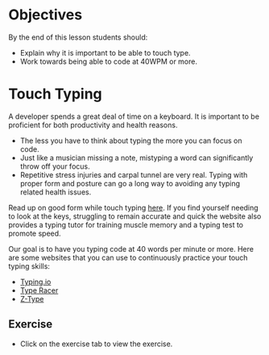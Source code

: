 # Objectives

By the end of this lesson students should:

- Explain why it is important to be able to touch type.
- Work towards being able to code at 40WPM or more.

# Touch Typing

A developer spends a great deal of time on a keyboard. It is important to be proficient for both productivity and health reasons.

- The less you have to think about typing the more you can focus on code.
- Just like a musician missing a note, mistyping a word can significantly throw off your focus.
- Repetitive stress injuries and carpal tunnel are very real. Typing with proper form and posture can go a long way to avoiding any typing related health issues.

Read up on good form while touch typing [here](http://www.ratatype.com/learn/). If you find yourself needing to look at the keys, struggling to remain accurate and quick the website also provides a typing tutor for training muscle memory and a typing test to promote speed.

Our goal is to have you typing code at 40 words per minute or more. Here are some websites that you can use to continuously practice your touch typing skills:

- [Typing.io](https://typing.io/)
- [Type Racer](http://play.typeracer.com/)
- [Z-Type](http://phoboslab.org/ztype/)


## Exercise

- Click on the exercise tab to view the exercise.
